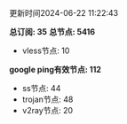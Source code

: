 更新时间2024-06-22 11:22:43

**总订阅: 35**
**总节点: 5416**
- vless节点: 10

**google ping有效节点: 112**
- ss节点: 44
- trojan节点: 48
- v2ray节点: 20
